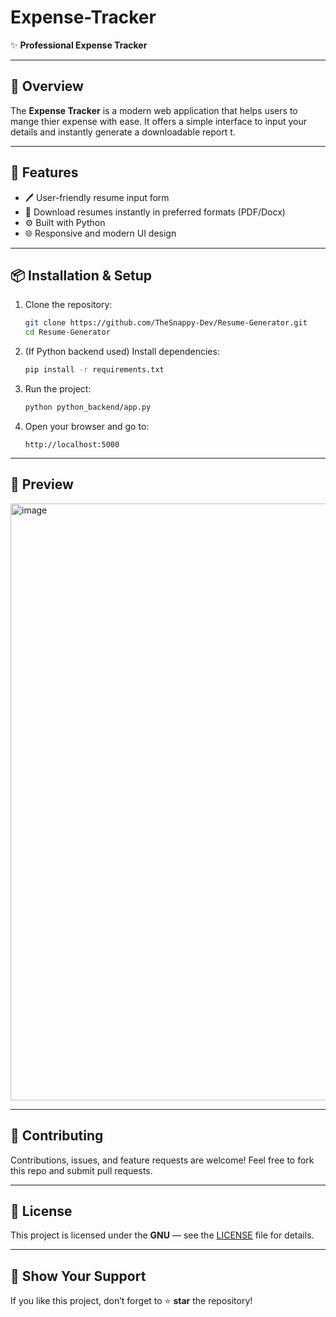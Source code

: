 # Expense-Tracker

✨ **Professional Expense Tracker**

---

## 🚀 Overview

The **Expense Tracker** is a modern web application that helps users to mange thier expense with ease. It offers a simple interface to input your details and instantly generate a downloadable report t.

---

## 🧩 Features

* 🖊️ User-friendly resume input form
* 💾 Download resumes instantly in preferred formats (PDF/Docx)
* ⚙️ Built with Python
* 🌐 Responsive and modern UI design

---

## 📦 Installation & Setup

1. Clone the repository:

   ```bash
   git clone https://github.com/TheSnappy-Dev/Resume-Generator.git
   cd Resume-Generator
   ```
2. (If Python backend used) Install dependencies:

   ```bash
   pip install -r requirements.txt
   ```
3. Run the project:

   ```bash
   python python_backend/app.py
   ```
4. Open your browser and go to:

   ```
   http://localhost:5000
   ```

---

## 📸 Preview

<img width="1915" height="955" alt="image" src="https://github.com/user-attachments/assets/6da006e5-cbcd-4e72-8cdd-a19c38bf367c" />


---

## 🤝 Contributing

Contributions, issues, and feature requests are welcome!
Feel free to fork this repo and submit pull requests.

---

## 📜 License

This project is licensed under the **GNU** — see the [LICENSE](LICENSE) file for details.

---

## 🌟 Show Your Support

If you like this project, don’t forget to ⭐ **star** the repository!
